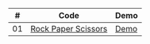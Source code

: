 |  #  | Code                                                                                             | Demo                                                                     |
| :-: | ------------------------------------------------------------------------------------------------ | ------------------------------------------------------------------------ |
| 01  | [Rock Paper Scissors](https://github.com/lvalentyn/Games/tree/master/RockPaperScissors)            | [Demo](https://lvalentyn.github.io/Games/RockPaperScissors/)           |